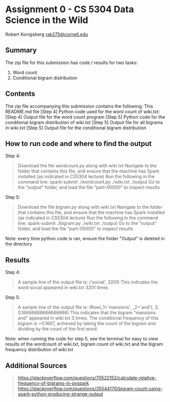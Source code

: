# Assignment 0 - CS 5304 Data Science in the Wild

Robert Konigsberg
rak275@cornell.edu

## Summary
The zip file for this submission has code / results for two tasks: 
1) Word count 
2) Conditional bigram distribution 

## Contents
The zip file accompanying this submission contains the following:
This README.md file 
[Step 4] Python code used for the word count of wiki.txt: 
[Step 4] Output file for the word count program 
[Step 5] Python code for the conditional bigram distribution of wiki.txt 
[Step 5] Output file for all bigrams in wiki.txt 
[Step 5] Output file for the conditional bigram distribution 

## How to run code and where to find the output
Step 4:
> Download the file wordcount.py along with wiki.txt 
> Navigate to the folder that contains this file, and ensure that the machine has Spark installed (as indicated in CS5304 lecture) 
> Run the following in the command line: spark-submit ./wordcount.py ./wiki.txt ./output
> Go to the "output" folder, and load the file "part-00000" to inspect results

Step 5: 
> Download the file bigram.py along with wiki.txt
> Navigate to the folder that contains this file, and ensure that the machine has Spark installed (as indicated in CS5304 lecture) 
> Run the following in the command line: spark-submit ./bigram.py ./wiki.txt ./output
> Go to the "output" folder, and load the file "part-00000" to inspect results

Note: every time python code is ran, ensure the folder "Output" is deleted in the directory 

## Results
Step 4: 
> A sample line of the output file is: ('social', 3201)
> This indicates the word social appeared in wiki.txt 3201 times

Step 5: 
> A sample line of the output file is: (Row(_1='mansions', _2='and'), 3, 0.16666666666666666)
> This indicates that the bigram "mansions and" appeared in wiki.txt 3 times. The conditional frequency of this bigram is ~0.1667, achieved by taking the count of the bigram and dividing by the count of the first word. 

Note: when running the code for step 5, see the terminal for easy to view results of the wordcount of wiki.txt, bigram count of wiki.txt and the bigram frequency distribution of wiki.txt 

## Additional Sources
> https://stackoverflow.com/questions/70522152/calculate-relative-frequency-of-bigrams-in-pyspark
> https://stackoverflow.com/questions/35544170/bigram-count-using-spark-python-producing-strange-output
